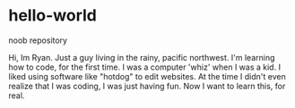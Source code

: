 # hello-world
noob repository

Hi, Im Ryan. Just a guy living in the rainy, pacific northwest. I'm learning how to code, for the first time. I was a computer 'whiz' when I was a kid. I liked using software like "hotdog" to edit websites. At the time I didn't even realize that I was coding, I was just having fun. Now I want to learn this, for real.
